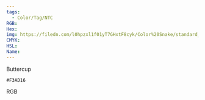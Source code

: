 ```yaml
---
tags:
  - Color/Tag/NTC
RGB:
Hex:
img: https://filedn.com/l0hpzxl1f01yT7GHxtF8cyk/Color%20Snake/standard_csv_to_svg/F3AD16.svg
CMYK:
HSL:
Name:
---
```

Buttercup
```palette
#F3AD16
```
RGB
